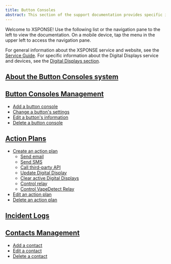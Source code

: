 ```yaml
---
title: Button Consoles
abstract: This section of the support documentation provides specific information about the XSPONSE Button Consoles service and devices.
---
```

Welcome to XSPONSE! Use the following list or the navigation pane to the left to view the documentation. On a mobile device, tap the menu in the upper left to access the navigation pane.

For general information about the XSPONSE service and website, see the [Service Guide](../general-ops/index.html). For specific information about the Digital Displays service and devices, see the [Digital Displays section](../digital-displays/index.md).

## [About the Button Consoles system](about-button-consoles.md)

## [Button Consoles Management](button-consoles-management.md)
- [Add a button console](button-consoles-management.md#add-a-button)
- [Change a button's settings](button-consoles-management.md#change-a-buttons-settings)
- [Edit a button's information](button-consoles-management.md#edit-a-buttons-information)
- [Delete a button console](button-consoles-management.md#delete-a-buttoon-console)

## [Action Plans](../general-ops/action-plans.md)
- [Create an action plan](../general-ops/action-plans.md#create-an-action-plan)
  - [Send email](../general-ops/action-plans.md#send-email)
  - [Send SMS](../general-ops/action-plans.md#send-sms)
  - [Call third-party API](../general-ops/action-plans.md#call-third-party-api)
  - [Update Digital Display](../general-ops/action-plans.md#update-digital-display)
  - [Clear active Digital Displays](../general-ops/action-plans.md#clear-active-digital-displays)
  - [Control relay](../general-ops/action-plans.md#control-relay)
  - [Control VapeDetect Relay](../general-ops/action-plans.md#control-vapedetect-relay)
- [Edit an action plan](../general-ops/action-plans.md#edit-an-action-plan)
- [Delete an action plan](../general-ops/action-plans.md#delete-an-action-plan)

## [Incident Logs](../general-ops/incident-logs.md)

## [Contacts Management](../general-ops/contacts-management.md)
- [Add a contact](../general-ops/contacts-management.md#add-a-contact)
- [Edit a contact](../general-ops/contacts-management.md#edit-a-contact)
- [Delete a contact](../general-ops/contacts-management.md#delete-a-contact)

